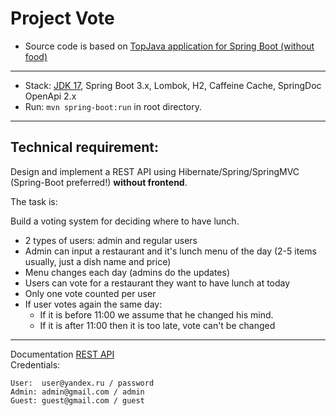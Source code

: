 Project Vote
===============================

- Source code is based on [TopJava application for Spring Boot (without food)](https://github.com/JavaOPs/topjava2)

-------------------------------------------------------------
- Stack: [JDK 17](http://jdk.java.net/17/), Spring Boot 3.x, Lombok, H2, Caffeine Cache, SpringDoc OpenApi 2.x
- Run: `mvn spring-boot:run` in root directory.
-------------------------------------------------------------
##  Technical requirement:
Design and implement a REST API using Hibernate/Spring/SpringMVC (Spring-Boot preferred!) **without frontend**.

The task is:

Build a voting system for deciding where to have lunch.

* 2 types of users: admin and regular users
* Admin can input a restaurant and it's lunch menu of the day (2-5 items usually, just a dish name and price)
* Menu changes each day (admins do the updates)
* Users can vote for a restaurant they want to have lunch at today
* Only one vote counted per user
* If user votes again the same day:
    - If it is before 11:00 we assume that he changed his mind.
    - If it is after 11:00 then it is too late, vote can't be changed

-------------------------------------------------------------
Documentation [REST API](http://localhost:8080/swagger-ui/index.html)  
Credentials:
```
User:  user@yandex.ru / password
Admin: admin@gmail.com / admin
Guest: guest@gmail.com / guest
```